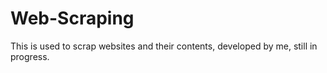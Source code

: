 # Web-Scraping
This is used to scrap websites and their contents, developed by me, still in progress.
